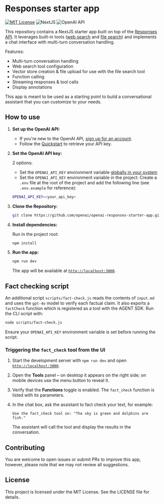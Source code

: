 # Responses starter app

[![MIT License](https://img.shields.io/badge/License-MIT-green.svg)](LICENSE)
![NextJS](https://img.shields.io/badge/Built_with-NextJS-blue)
![OpenAI API](https://img.shields.io/badge/Powered_by-OpenAI_API-orange)

This repository contains a NextJS starter app built on top of the [Responses API](https://platform.openai.com/docs/api-reference/responses).
It leverages built-in tools ([web search](https://platform.openai.com/docs/guides/tools-web-search?api-mode=responses) and [file search](https://platform.openai.com/docs/guides/tools-file-search)) and implements a chat interface with multi-turn conversation handling.

Features:

- Multi-turn conversation handling
- Web search tool configuration
- Vector store creation & file upload for use with the file search tool
- Function calling
- Streaming responses & tool calls
- Display annotations

This app is meant to be used as a starting point to build a conversational assistant that you can customize to your needs.

## How to use

1. **Set up the OpenAI API:**

   - If you're new to the OpenAI API, [sign up for an account](https://platform.openai.com/signup).
   - Follow the [Quickstart](https://platform.openai.com/docs/quickstart) to retrieve your API key.

2. **Set the OpenAI API key:**

   2 options:

   - Set the `OPENAI_API_KEY` environment variable [globally in your system](https://platform.openai.com/docs/libraries#create-and-export-an-api-key)
   - Set the `OPENAI_API_KEY` environment variable in the project: Create a `.env` file at the root of the project and add the following line (see `.env.example` for reference):

   ```bash
   OPENAI_API_KEY=<your_api_key>
   ```

3. **Clone the Repository:**

   ```bash
   git clone https://github.com/openai/openai-responses-starter-app.git
   ```

4. **Install dependencies:**

   Run in the project root:

   ```bash
   npm install
   ```

5. **Run the app:**

   ```bash
   npm run dev
   ```

   The app will be available at [`http://localhost:3000`](http://localhost:3000).

## Fact checking script

An additional script `scripts/fact-check.js` reads the contents of `input.md` and
uses the `gpt-4o` model to verify each factual claim. It also exports a
`factCheck` function which is registered as a tool with the AGENT SDK. Run the
CLI script with:

```bash
node scripts/fact-check.js
```

Ensure your `OPENAI_API_KEY` environment variable is set before running the
script.

### Triggering the `fact_check` tool from the UI

1. Start the development server with `npm run dev` and open
   [`http://localhost:3000`](http://localhost:3000).
2. Open the **Tools** panel – on desktop it appears on the right side; on
   mobile devices use the menu button to reveal it.
3. Verify that the **Functions** toggle is enabled. The `fact_check` function
   is listed with its parameters.
4. In the chat box, ask the assistant to fact check your text, for example:

   ```
   Use the fact_check tool on: "The sky is green and dolphins are fish."
   ```

   The assistant will call the tool and display the results in the
   conversation.

## Contributing

You are welcome to open issues or submit PRs to improve this app, however, please note that we may not review all suggestions.

## License

This project is licensed under the MIT License. See the LICENSE file for details.
